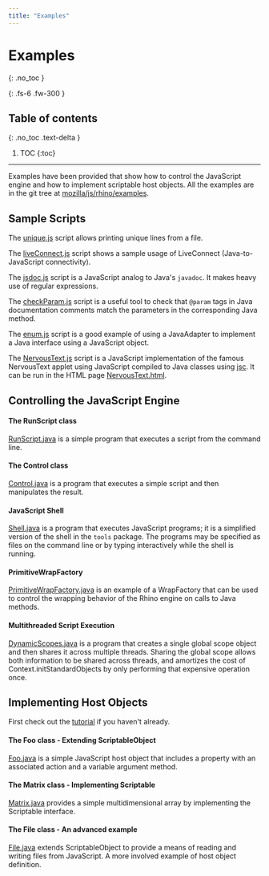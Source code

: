```yaml
---
title: "Examples"
---
```

# Examples
{: .no_toc }

{: .fs-6 .fw-300 }

## Table of contents
{: .no_toc .text-delta }

1. TOC
{:toc}

---
Examples have been provided that show how to control the JavaScript engine and how  to implement scriptable host objects. All the examples are in the git tree at [mozilla/js/rhino/examples](https://github.com/mozilla/rhino/tree/master/examples/).

## Sample Scripts

The [unique.js](https://github.com/mozilla/rhino/tree/master/examples/unique.js) script allows printing unique lines from a file.

The [liveConnect.js](https://github.com/mozilla/rhino/tree/master/examples/liveConnect.js) script shows a sample usage of LiveConnect (Java-to-JavaScript connectivity).

The [jsdoc.js](https://github.com/mozilla/rhino/tree/master/examples/jsdoc.js) script is a JavaScript analog to Java's `javadoc`. It makes heavy use of regular expressions.

The [checkParam.js](https://github.com/mozilla/rhino/tree/master/examples/checkParam.js) script is a useful tool to check that `@param` tags in Java documentation comments match the parameters in the corresponding Java method.

The [enum.js](https://github.com/mozilla/rhino/tree/master/examples/enum.js) script is a good example of using a JavaAdapter to implement a Java interface using a JavaScript object.

The [NervousText.js](https://github.com/mozilla/rhino/tree/master/examples/NervousText.js) script is a JavaScript implementation of the famous NervousText applet using JavaScript compiled to Java classes using [jsc](../_tools/javascript_compiler.md). It can be run in the HTML page [NervousText.html](https://github.com/mozilla/rhino/tree/master/examples/NervousText.html).

## Controlling the JavaScript Engine

#### The RunScript class

[RunScript.java](https://github.com/mozilla/rhino/tree/master/examples/RunScript.java) is a simple program that executes a script from the command line.

#### The Control class

[Control.java](https://github.com/mozilla/rhino/tree/master/examples/Control.java) is a program that executes a simple script and then manipulates the result.

#### JavaScript Shell

[Shell.java](https://github.com/mozilla/rhino/tree/master/examples/Shell.java) is a program that executes JavaScript programs; it is a simplified version of the shell in the `tools` package. The programs may be specified as files on the command line or by typing interactively while the shell is running.

#### PrimitiveWrapFactory

[PrimitiveWrapFactory.java](https://github.com/mozilla/rhino/tree/master/examples/PrimitiveWrapFactory.java) is an example of a WrapFactory that can be used to control the wrapping behavior of the Rhino engine on calls to Java methods.

#### Multithreaded Script Execution

[DynamicScopes.java](https://github.com/mozilla/rhino/tree/master/examples/DynamicScopes.java) is a program that creates a single global scope object and then shares it across multiple threads. Sharing the global scope allows both information to be shared across threads, and amortizes the cost of Context.initStandardObjects by only performing that expensive operation once.

## Implementing Host Objects

First check out the [tutorial](../_tutorials/embedding_tutorial.md) if you haven't already.

#### The Foo class - Extending ScriptableObject

[Foo.java](https://github.com/mozilla/rhino/tree/master/examples/Foo.java) is a simple JavaScript host object that includes a property with an associated action and a variable argument method.

#### The Matrix class - Implementing Scriptable

[Matrix.java](https://github.com/mozilla/rhino/tree/master/examples/Matrix.java) provides a simple multidimensional array by implementing the Scriptable interface.

#### The File class - An advanced example

[File.java](https://github.com/mozilla/rhino/tree/master/examples/File.java) extends ScriptableObject to provide a means of reading and writing files from JavaScript. A more involved example of host object definition.